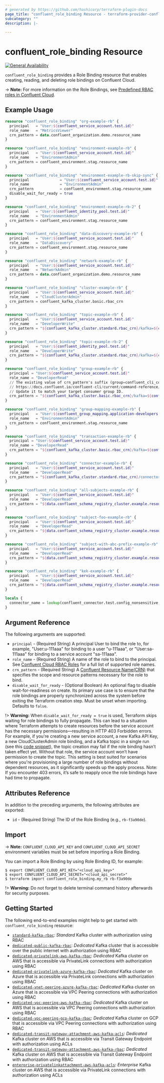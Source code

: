 ```yaml
---
# generated by https://github.com/hashicorp/terraform-plugin-docs
page_title: "confluent_role_binding Resource - terraform-provider-confluent"
subcategory: ""
description: |-
  
---
```


# confluent_role_binding Resource

[![General Availability](https://img.shields.io/badge/Lifecycle%20Stage-General%20Availability-%2345c6e8)](https://docs.confluent.io/cloud/current/api.html#section/Versioning/API-Lifecycle-Policy)

`confluent_role_binding` provides a Role Binding resource that enables creating, reading, and deleting role bindings on Confluent Cloud.

-> **Note:** For more information on the Role Bindings, see [Predefined RBAC roles in Confluent Cloud](https://docs.confluent.io/cloud/current/access-management/access-control/rbac/predefined-rbac-roles.html).

## Example Usage

```terraform
resource "confluent_role_binding" "org-example-rb" {
  principal   = "User:${confluent_service_account.test.id}"
  role_name   = "MetricsViewer"
  crn_pattern = data.confluent_organization.demo.resource_name
}

resource "confluent_role_binding" "environment-example-rb" {
  principal   = "User:${confluent_service_account.test.id}"
  role_name   = "EnvironmentAdmin"
  crn_pattern = confluent_environment.stag.resource_name
}

resource "confluent_role_binding" "environment-example-rb-skip-sync" {
  principal              = "User:${confluent_service_account.test.id}"
  role_name              = "EnvironmentAdmin"
  crn_pattern            = confluent_environment.stag.resource_name
  disable_wait_for_ready = true
}

resource "confluent_role_binding" "environment-example-rb-2" {
  principal   = "User:${confluent_identity_pool.test.id}"
  role_name   = "EnvironmentAdmin"
  crn_pattern = confluent_environment.stag.resource_name
}

resource "confluent_role_binding" "data-discovery-example-rb" {
  principal   = "User:${confluent_service_account.test.id}"
  role_name   = "DataDiscovery"
  crn_pattern = confluent_environment.stag.resource_name
}

resource "confluent_role_binding" "network-example-rb" {
  principal   = "User:${confluent_service_account.test.id}"
  role_name   = "NetworkAdmin"
  crn_pattern = data.confluent_organization.demo.resource_name
}

resource "confluent_role_binding" "cluster-example-rb" {
  principal   = "User:${confluent_service_account.test.id}"
  role_name   = "CloudClusterAdmin"
  crn_pattern = confluent_kafka_cluster.basic.rbac_crn
}

resource "confluent_role_binding" "topic-example-rb" {
  principal   = "User:${confluent_service_account.test.id}"
  role_name   = "DeveloperWrite"
  crn_pattern = "${confluent_kafka_cluster.standard.rbac_crn}/kafka=${confluent_kafka_cluster.standard.id}/topic=${confluent_kafka_topic.orders.topic_name}"
}

resource "confluent_role_binding" "topic-example-rb-2" {
  principal   = "User:${confluent_identity_pool.test.id}"
  role_name   = "DeveloperWrite"
  crn_pattern = "${confluent_kafka_cluster.standard.rbac_crn}/kafka=${confluent_kafka_cluster.standard.id}/topic=${confluent_kafka_topic.orders.topic_name}"
}

resource "confluent_role_binding" "group-example-rb" {
  principal = "User:${confluent_service_account.test.id}"
  role_name = "DeveloperRead"
  // The existing value of crn_pattern's suffix (group=confluent_cli_consumer_*) are set up to match Confluent CLI's default consumer group ID ("confluent_cli_consumer_<uuid>").
  // https://docs.confluent.io/confluent-cli/current/command-reference/kafka/topic/confluent_kafka_topic_consume.html
  // Update it to match your target consumer group ID.
  crn_pattern = "${confluent_kafka_cluster.basic.rbac_crn}/kafka=${confluent_kafka_cluster.standard.id}/group=confluent_cli_consumer_*"
}

resource "confluent_role_binding" "group-mapping-example-rb" {
  principal   = "User:${confluent_group_mapping.application-developers.id}"
  role_name   = "EnvironmentAdmin"
  crn_pattern = confluent_environment.stag.resource_name
}

resource "confluent_role_binding" "transaction-example-rb" {
  principal = "User:${confluent_service_account.test.id}"
  role_name = "DeveloperRead"
  crn_pattern = "${confluent_kafka_cluster.basic.rbac_crn}/kafka=${confluent_kafka_cluster.standard.id}/transactional-id=my_transaction"
}

resource "confluent_role_binding" "connector-example-rb" {
  principal   = "User:${confluent_service_account.test.id}"
  role_name   = "DeveloperRead"
  crn_pattern = "${confluent_kafka_cluster.standard.rbac_crn}/connector=${local.connector_name}"
}

resource "confluent_role_binding" "all-subjects-example-rb" {
  principal   = "User:${confluent_service_account.test.id}"
  role_name   = "DeveloperRead"
  crn_pattern = "${data.confluent_schema_registry_cluster.example.resource_name}/subject=*"
}

resource "confluent_role_binding" "subject-foo-example-rb" {
  principal   = "User:${confluent_service_account.test.id}"
  role_name   = "DeveloperRead"
  crn_pattern = "${data.confluent_schema_registry_cluster.example.resource_name}/subject=foo"
}

resource "confluent_role_binding" "subject-with-abc-prefix-example-rb" {
  principal   = "User:${confluent_service_account.test.id}"
  role_name   = "DeveloperRead"
  crn_pattern = "${data.confluent_schema_registry_cluster.example.resource_name}/subject=abc*"
}

resource "confluent_role_binding" "kek-example-rb" {
  principal   = "User:${confluent_service_account.test.id}"
  role_name   = "DeveloperRead"
  crn_pattern = "${data.confluent_schema_registry_cluster.example.resource_name}/kek=kek-name"
}

locals {
  connector_name = lookup(confluent_connector.test.config_nonsensitive, "name", "\"name\" attribute is missing")
}
```

<!-- schema generated by tfplugindocs -->
## Argument Reference

The following arguments are supported:

- `principal` - (Required String) A principal User to bind the role to, for example, "User:u-111aaa" for binding to a user "u-111aaa", or "User:sa-111aaa" for binding to a service account "sa-111aaa".
- `role_name` - (Required String) A name of the role to bind to the principal. See [Confluent Cloud RBAC Roles](https://docs.confluent.io/cloud/current/access-management/access-control/cloud-rbac.html#ccloud-rbac-roles) for a full list of supported role names.
- `crn_pattern` - (Required String) A [Confluent Resource Name(CRN)](https://docs.confluent.io/cloud/current/api.html#section/Identifiers-and-URLs/Confluent-Resource-Names-(CRNs)) that specifies the scope and resource patterns necessary for the role to bind.
- `disable_wait_for_ready` - (Optional Boolean) An optional flag to disable wait-for-readiness on create. Its primary use case is to ensure that the role bindings are properly synchronized across the system before exiting the Terraform creation step. Must be unset when importing. Defaults to `false`.

!> **Warning:** When `disable_wait_for_ready = true` is used, Terraform skips waiting for role bindings to fully propagate. This can lead to a situation where Terraform attempts to create resources before the service account has the necessary permissions—resulting in HTTP 403 Forbidden errors.
For example, if you're creating a new service account, a new Kafka API Key, a new CloudClusterAdmin role binding, and a Kafka topic in a single run (see this [code snippet](https://github.com/confluentinc/terraform-provider-confluent/blob/master/examples/configurations/standard-kafka-rbac/main.tf#L46-L100)), the topic creation may fail if the role binding hasn’t taken effect yet. Without that role, the service account won’t have permission to create the topic.
This setting is best suited for scenarios where you're provisioning a large number of role bindings without dependent resources, as it significantly speeds up the apply process.
Note: If you encounter 403 errors, it’s safe to reapply once the role bindings have had time to propagate.

## Attributes Reference

In addition to the preceding arguments, the following attributes are exported:

- `id` - (Required String) The ID of the Role Binding (e.g., `rb-f3a90de`).

## Import

-> **Note:** `CONFLUENT_CLOUD_API_KEY` and `CONFLUENT_CLOUD_API_SECRET` environment variables must be set before importing a Role Binding.

You can import a Role Binding by using Role Binding ID, for example:

```shell
$ export CONFLUENT_CLOUD_API_KEY="<cloud_api_key>"
$ export CONFLUENT_CLOUD_API_SECRET="<cloud_api_secret>"
$ terraform import confluent_role_binding.my_rb rb-f3a90de
```

!> **Warning:** Do not forget to delete terminal command history afterwards for security purposes.

## Getting Started
The following end-to-end examples might help to get started with `confluent_role_binding` resource:
  * [`standard-kafka-rbac`](https://github.com/confluentinc/terraform-provider-confluent/tree/master/examples/configurations/standard-kafka-rbac): _Standard_ Kafka cluster with authorization using RBAC
  * [`dedicated-public-kafka-rbac`](https://github.com/confluentinc/terraform-provider-confluent/tree/master/examples/configurations/dedicated-public-kafka-rbac): _Dedicated_ Kafka cluster that is accessible over the public internet with authorization using RBAC
  * [`dedicated-privatelink-aws-kafka-rbac`](https://github.com/confluentinc/terraform-provider-confluent/tree/master/examples/configurations/dedicated-privatelink-aws-kafka-rbac): _Dedicated_ Kafka cluster on AWS that is accessible via PrivateLink connections with authorization using RBAC
  * [`dedicated-privatelink-azure-kafka-rbac`](https://github.com/confluentinc/terraform-provider-confluent/tree/master/examples/configurations/dedicated-privatelink-azure-kafka-rbac): _Dedicated_ Kafka cluster on Azure that is accessible via PrivateLink connections with authorization using RBAC
  * [`dedicated-vnet-peering-azure-kafka-rbac`](https://github.com/confluentinc/terraform-provider-confluent/tree/master/examples/configurations/dedicated-vnet-peering-azure-kafka-rbac): _Dedicated_ Kafka cluster on Azure that is accessible via VPC Peering connections with authorization using RBAC
  * [`dedicated-vpc-peering-aws-kafka-rbac`](https://github.com/confluentinc/terraform-provider-confluent/tree/master/examples/configurations/dedicated-vpc-peering-aws-kafka-rbac): _Dedicated_ Kafka cluster on AWS that is accessible via VPC Peering connections with authorization using RBAC
  * [`dedicated-vpc-peering-gcp-kafka-rbac`](https://github.com/confluentinc/terraform-provider-confluent/tree/master/examples/configurations/dedicated-vpc-peering-gcp-kafka-rbac): _Dedicated_ Kafka cluster on GCP that is accessible via VPC Peering connections with authorization using RBAC
  * [`dedicated-transit-gateway-attachment-aws-kafka-acls`](https://github.com/confluentinc/terraform-provider-confluent/tree/master/examples/configurations/dedicated-transit-gateway-attachment-aws-kafka-acls): _Dedicated_ Kafka cluster on AWS that is accessible via Transit Gateway Endpoint with authorization using ACLs
  * [`dedicated-transit-gateway-attachment-aws-kafka-rbac`](https://github.com/confluentinc/terraform-provider-confluent/tree/master/examples/configurations/dedicated-transit-gateway-attachment-aws-kafka-rbac): _Dedicated_ Kafka cluster on AWS that is accessible via Transit Gateway Endpoint with authorization using RBAC
  * [`enterprise-privatelinkattachment-aws-kafka-acls`](https://github.com/confluentinc/terraform-provider-confluent/tree/master/examples/configurations/enterprise-privatelinkattachment-aws-kafka-acls): _Enterprise_ Kafka cluster on AWS that is accessible via PrivateLink connections with authorization using ACLs

